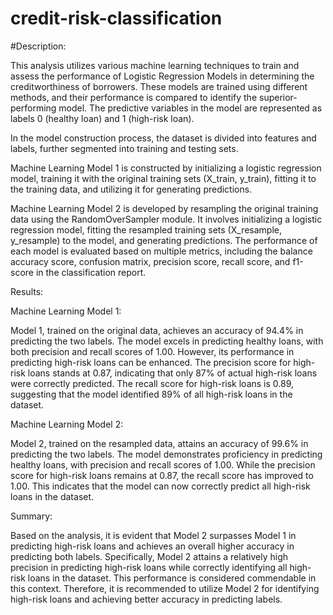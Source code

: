 # credit-risk-classification

#Description:

This analysis utilizes various machine learning techniques to train and assess the performance of Logistic Regression Models in determining the creditworthiness of borrowers. These models are trained using different methods, and their performance is compared to identify the superior-performing model. The predictive variables in the model are represented as labels 0 (healthy loan) and 1 (high-risk loan).

In the model construction process, the dataset is divided into features and labels, further segmented into training and testing sets.

Machine Learning Model 1 is constructed by initializing a logistic regression model, training it with the original training sets (X_train, y_train), fitting it to the training data, and utilizing it for generating predictions.

Machine Learning Model 2 is developed by resampling the original training data using the RandomOverSampler module. It involves initializing a logistic regression model, fitting the resampled training sets (X_resample, y_resample) to the model, and generating predictions.
The performance of each model is evaluated based on multiple metrics, including the balance accuracy score, confusion matrix, precision score, recall score, and f1-score in the classification report.

Results:

Machine Learning Model 1:

Model 1, trained on the original data, achieves an accuracy of 94.4% in predicting the two labels. The model excels in predicting healthy loans, with both precision and recall scores of 1.00. However, its performance in predicting high-risk loans can be enhanced. The precision score for high-risk loans stands at 0.87, indicating that only 87% of actual high-risk loans were correctly predicted. The recall score for high-risk loans is 0.89, suggesting that the model identified 89% of all high-risk loans in the dataset.

Machine Learning Model 2:

Model 2, trained on the resampled data, attains an accuracy of 99.6% in predicting the two labels. The model demonstrates proficiency in predicting healthy loans, with precision and recall scores of 1.00. While the precision score for high-risk loans remains at 0.87, the recall score has improved to 1.00. This indicates that the model can now correctly predict all high-risk loans in the dataset.

Summary:

Based on the analysis, it is evident that Model 2 surpasses Model 1 in predicting high-risk loans and achieves an overall higher accuracy in predicting both labels. Specifically, Model 2 attains a relatively high precision in predicting high-risk loans while correctly identifying all high-risk loans in the dataset. This performance is considered commendable in this context. Therefore, it is recommended to utilize Model 2 for identifying high-risk loans and achieving better accuracy in predicting labels.